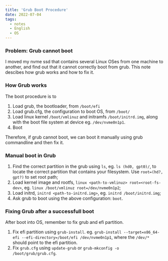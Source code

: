 ```yaml
---
title: 'Grub Boot Procedure'
date: 2022-07-04
tags:
  - notes
  - English
  - OS
---
```



### Problem: Grub cannot boot
I moved my nvme ssd that contains several Linux OSes from one machine to another, and find out 
that it cannot correctly boot from grub.  This note descibes how grub works and how to fix it.

### How Grub works
The boot procedure is to 
1. Load grub, the bootloader, from `/boot/efi`
2. Load grub.cfg, the configuration to boot OS, from `/boot/`
3. Load linux kernel `/boot/vmlinuz` and initramfs `/boot/initrd.img`, along with 
the boot file system at device eg. `/dev/nvme0n1p1`.
4. Boot


Therefore, if grub cannot boot, we can boot it manually using grub commandline and then 
fix it.

### Manual boot in Grub
1. Find the correct partition in the grub using `ls`, eg. `ls (hd0, gpt0)/`, 
to locate the correct partition that contains your filesystem.  Use `root=(hd?, gpt?)` to
set root path;
2. Load kernel image and rootfs,  `linux <path-to-vmlinuz> root=<root-fs-dev>`, eg. 
`linux /boot/vmlinuz root=/dev/nvme0n1p2`;
3. Load initrd, `initrd <path-to-initrd.img>`, eg. `initrd /boot/initrd.img`;
4. Ask grub to boot using the above configuration: `boot`.


### Fixing Grub after a successfull boot
After boot into OS, remember to fix grub and efi partition.
1. Fix efi partition using `grub-install`. eg. `grub-install --target=x86_64-efi --efi-directory=/boot/efi /dev/nvme0n1p1`,
where the `/dev/*` should point to the efi partition.
2. Fix `grub.cfg` using `update-grub` or `grub-mkconfig -o /boot/grub/grub.cfg`.


